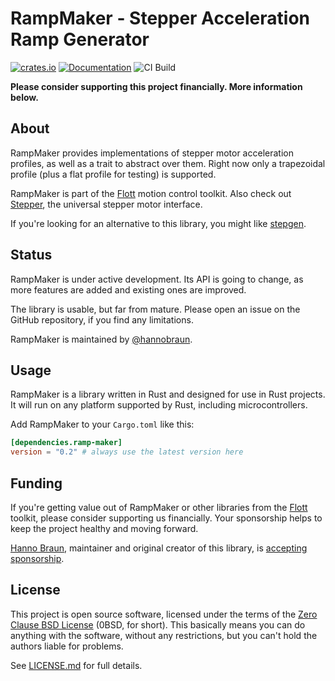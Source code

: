 # RampMaker - Stepper Acceleration Ramp Generator

[![crates.io](https://img.shields.io/crates/v/ramp-maker.svg)](https://crates.io/crates/ramp-maker) [![Documentation](https://docs.rs/ramp-maker/badge.svg)](https://docs.rs/ramp-maker) ![CI Build](https://github.com/flott-motion/ramp-maker/workflows/CI%20Build/badge.svg)

**Please consider supporting this project financially. More information below.**

## About

RampMaker provides implementations of stepper motor acceleration profiles, as well as a trait to abstract over them. Right now only a trapezoidal profile (plus a flat profile for testing) is supported.

RampMaker is part of the [Flott] motion control toolkit. Also check out [Stepper], the universal stepper motor interface.

If you're looking for an alternative to this library, you might like [stepgen].


## Status

RampMaker is under active development. Its API is going to change, as more features are added and existing ones are improved.

The library is usable, but far from mature. Please open an issue on the GitHub repository, if you find any limitations.

RampMaker is maintained by [@hannobraun].


## Usage

RampMaker is a library written in Rust and designed for use in Rust projects. It will run on any platform supported by Rust, including microcontrollers.

Add RampMaker to your `Cargo.toml` like this:

``` toml
[dependencies.ramp-maker]
version = "0.2" # always use the latest version here
```


## Funding

If you're getting value out of RampMaker or other libraries from the [Flott] toolkit, please consider supporting us financially. Your sponsorship helps to keep the project healthy and moving forward.

[Hanno Braun][@hannobraun], maintainer and original creator of this library, is [accepting sponsorship](https://github.com/sponsors/hannobraun).


## License

This project is open source software, licensed under the terms of the [Zero Clause BSD License] (0BSD, for short). This basically means you can do anything with the software, without any restrictions, but you can't hold the authors liable for problems.

See [LICENSE.md] for full details.


[Flott]: https://flott-motion.org/
[Stepper]: https://crates.io/crates/stepper
[stepgen]: https://crates.io/crates/stepgen
[@hannobraun]: https://github.com/hannobraun
[Zero Clause BSD License]: https://opensource.org/licenses/0BSD
[LICENSE.md]: https://github.com/flott-motion/ramp-maker/blob/main/LICENSE.md
